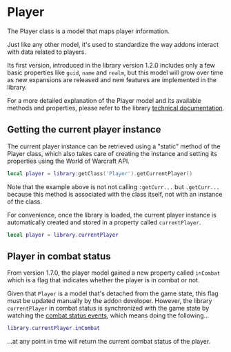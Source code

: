 # Player

The Player class is a model that maps player information.

Just like any other model, it's used to standardize the way addons interact 
with data related to players.

Its first version, introduced in the library version 1.2.0 includes only a few
basic properties like `guid`, `name` and `realm`, but this model will grow 
over time as new expansions are released and new features are implemented in 
the library.

For a more detailed explanation of the Player model and its available methods 
and properties, please refer to the library
[technical documentation](pathname:///lua-docs/classes/Models.Player.html).

## Getting the current player instance

The current player instance can be retrieved using a "static" method of the
Player class, which also takes care of creating the instance and setting its
properties using the World of Warcraft API.

```lua
local player = library:getClass('Player').getCurrentPlayer()
```

Note that the example above is not not calling `:getCurr...` but
`.getCurr...` because this method is associated with the class itself, not 
with an instance of the class.

For convenience, once the library is loaded, the current player instance is
automatically created and stored in a property called `currentPlayer`.

```lua
local player = library.currentPlayer
```

## Player in combat status

From version 1.7.0, the player model gained a new property called `inCombat`
which is a flag that indicates whether the player is in combat or not.

Given that `Player` is a model that's detached from the game state, this
flag must be updated manually by the addon developer. However, the library
`currentPlayer` in combat status is synchronized with the game state by
watching the [combat status events](../facades/events#player_entered_combat),
which means doing the following...

```lua
library.currentPlayer.inCombat
```

...at any point in time will return the current combat status of the player.